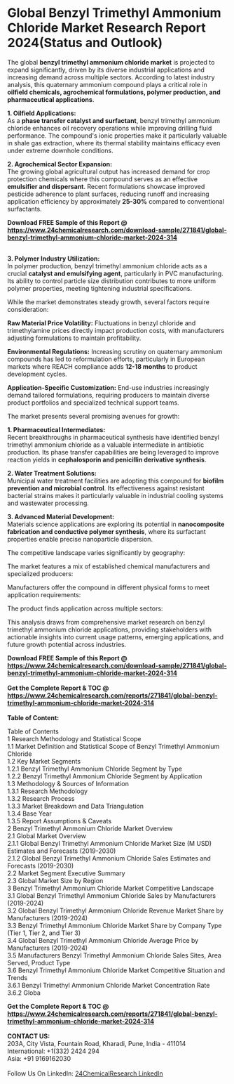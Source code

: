 <h1>Global Benzyl Trimethyl Ammonium Chloride Market Research Report 2024(Status and Outlook)</h1><p>The global <strong>benzyl trimethyl ammonium chloride market</strong> is projected to expand significantly, driven by its diverse industrial applications and increasing demand across multiple sectors. According to latest industry analysis, this quaternary ammonium compound plays a critical role in <strong>oilfield chemicals, agrochemical formulations, polymer production, and pharmaceutical applications</strong>.</p><p><strong>1. Oilfield Applications:</strong><br>
As a <strong>phase transfer catalyst and surfactant</strong>, benzyl trimethyl ammonium chloride enhances oil recovery operations while improving drilling fluid performance. The compound's ionic properties make it particularly valuable in shale gas extraction, where its thermal stability maintains efficacy even under extreme downhole conditions.</p><p><strong>2. Agrochemical Sector Expansion:</strong><br>
The growing global agricultural output has increased demand for crop protection chemicals where this compound serves as an effective <strong>emulsifier and dispersant</strong>. Recent formulations showcase improved pesticide adherence to plant surfaces, reducing runoff and increasing application efficiency by approximately <strong>25-30%</strong> compared to conventional surfactants.</p><div><b>Download FREE Sample of this Report @ 
            <a href="https://www.24chemicalresearch.com/download-sample/271841/global-benzyl-trimethyl-ammonium-chloride-market-2024-314">
            https://www.24chemicalresearch.com/download-sample/271841/global-benzyl-trimethyl-ammonium-chloride-market-2024-314</a></b></div><br><p><strong>3. Polymer Industry Utilization:</strong><br>
In polymer production, benzyl trimethyl ammonium chloride acts as a crucial <strong>catalyst and emulsifying agent</strong>, particularly in PVC manufacturing. Its ability to control particle size distribution contributes to more uniform polymer properties, meeting tightening industrial specifications.</p><p>While the market demonstrates steady growth, several factors require consideration:</p><p><strong>Raw Material Price Volatility:</strong> Fluctuations in benzyl chloride and trimethylamine prices directly impact production costs, with manufacturers adjusting formulations to maintain profitability.</p><p><strong>Environmental Regulations:</strong> Increasing scrutiny on quaternary ammonium compounds has led to reformulation efforts, particularly in European markets where REACH compliance adds <strong>12-18 months</strong> to product development cycles.</p><p><strong>Application-Specific Customization:</strong> End-use industries increasingly demand tailored formulations, requiring producers to maintain diverse product portfolios and specialized technical support teams.</p><p>The market presents several promising avenues for growth:</p><p><strong>1. Pharmaceutical Intermediates:</strong><br>
Recent breakthroughs in pharmaceutical synthesis have identified benzyl trimethyl ammonium chloride as a valuable intermediate in antibiotic production. Its phase transfer capabilities are being leveraged to improve reaction yields in <strong>cephalosporin and penicillin derivative synthesis</strong>.</p><p><strong>2. Water Treatment Solutions:</strong><br>
Municipal water treatment facilities are adopting this compound for <strong>biofilm prevention and microbial control</strong>. Its effectiveness against resistant bacterial strains makes it particularly valuable in industrial cooling systems and wastewater processing.</p><p><strong>3. Advanced Material Development:</strong><br>
Materials science applications are exploring its potential in <strong>nanocomposite fabrication and conductive polymer synthesis</strong>, where its surfactant properties enable precise nanoparticle dispersion.</p><p>The competitive landscape varies significantly by geography:</p><p>The market features a mix of established chemical manufacturers and specialized producers:</p><p>Manufacturers offer the compound in different physical forms to meet application requirements:</p><p>The product finds application across multiple sectors:</p><p>This analysis draws from comprehensive market research on benzyl trimethyl ammonium chloride applications, providing stakeholders with actionable insights into current usage patterns, emerging applications, and future growth potential across industries.</p><div><b>Download FREE Sample of this Report @ 
            <a href="https://www.24chemicalresearch.com/download-sample/271841/global-benzyl-trimethyl-ammonium-chloride-market-2024-314">
            https://www.24chemicalresearch.com/download-sample/271841/global-benzyl-trimethyl-ammonium-chloride-market-2024-314</a></b></div><br><div><b>Get the Complete Report & TOC @ 
            <a href="https://www.24chemicalresearch.com/reports/271841/global-benzyl-trimethyl-ammonium-chloride-market-2024-314">
            https://www.24chemicalresearch.com/reports/271841/global-benzyl-trimethyl-ammonium-chloride-market-2024-314</a></b></div><br>
            <b>Table of Content:</b><p>Table of Contents<br />
1 Research Methodology and Statistical Scope<br />
1.1 Market Definition and Statistical Scope of Benzyl Trimethyl Ammonium Chloride<br />
1.2 Key Market Segments<br />
1.2.1 Benzyl Trimethyl Ammonium Chloride Segment by Type<br />
1.2.2 Benzyl Trimethyl Ammonium Chloride Segment by Application<br />
1.3 Methodology & Sources of Information<br />
1.3.1 Research Methodology<br />
1.3.2 Research Process<br />
1.3.3 Market Breakdown and Data Triangulation<br />
1.3.4 Base Year<br />
1.3.5 Report Assumptions & Caveats<br />
2 Benzyl Trimethyl Ammonium Chloride Market Overview<br />
2.1 Global Market Overview<br />
2.1.1 Global Benzyl Trimethyl Ammonium Chloride Market Size (M USD) Estimates and Forecasts (2019-2030)<br />
2.1.2 Global Benzyl Trimethyl Ammonium Chloride Sales Estimates and Forecasts (2019-2030)<br />
2.2 Market Segment Executive Summary<br />
2.3 Global Market Size by Region<br />
3 Benzyl Trimethyl Ammonium Chloride Market Competitive Landscape<br />
3.1 Global Benzyl Trimethyl Ammonium Chloride Sales by Manufacturers (2019-2024)<br />
3.2 Global Benzyl Trimethyl Ammonium Chloride Revenue Market Share by Manufacturers (2019-2024)<br />
3.3 Benzyl Trimethyl Ammonium Chloride Market Share by Company Type (Tier 1, Tier 2, and Tier 3)<br />
3.4 Global Benzyl Trimethyl Ammonium Chloride Average Price by Manufacturers (2019-2024)<br />
3.5 Manufacturers Benzyl Trimethyl Ammonium Chloride Sales Sites, Area Served, Product Type<br />
3.6 Benzyl Trimethyl Ammonium Chloride Market Competitive Situation and Trends<br />
3.6.1 Benzyl Trimethyl Ammonium Chloride Market Concentration Rate<br />
3.6.2 Globa</p><div><b>Get the Complete Report & TOC @ 
            <a href="https://www.24chemicalresearch.com/reports/271841/global-benzyl-trimethyl-ammonium-chloride-market-2024-314">
            https://www.24chemicalresearch.com/reports/271841/global-benzyl-trimethyl-ammonium-chloride-market-2024-314</a></b></div><br><b>CONTACT US:</b><br>
            203A, City Vista, Fountain Road, Kharadi, Pune, India - 411014<br>
            International: +1(332) 2424 294<br>
            Asia: +91 9169162030 <br><br>
            Follow Us On LinkedIn: <a href="https://www.linkedin.com/company/24chemicalresearch/">24ChemicalResearch LinkedIn</a>